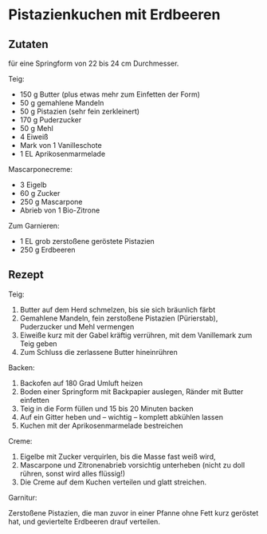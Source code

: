 # Pistazienkuchen mit Erdbeeren

## Zutaten 

für eine Springform von 22 bis 24 cm Durchmesser.

Teig: 

- 150 g Butter (plus etwas mehr zum Einfetten der Form)
- 50 g gemahlene Mandeln
- 50 g Pistazien (sehr fein zerkleinert)
- 170 g Puderzucker
- 50 g Mehl
- 4 Eiweiß
- Mark von 1 Vanilleschote
- 1 EL Aprikosenmarmelade

Mascarponecreme: 

- 3 Eigelb
- 60 g Zucker
- 250 g Mascarpone
- Abrieb von 1 Bio-Zitrone

Zum Garnieren: 

- 1 EL grob zerstoßene geröstete Pistazien
- 250 g Erdbeeren

## Rezept

Teig:

1. Butter auf dem Herd schmelzen, bis sie sich bräunlich färbt
2. Gemahlene Mandeln, fein zerstoßene Pistazien (Pürierstab), Puderzucker und Mehl vermengen
3. Eiweiße kurz mit der Gabel kräftig verrühren, mit dem Vanillemark zum Teig geben 
4. Zum Schluss die zerlassene Butter hineinrühren

Backen:

1. Backofen auf 180 Grad Umluft heizen
2. Boden einer Springform mit Backpapier auslegen, Ränder mit Butter einfetten
3. Teig in die Form füllen und 15 bis 20 Minuten backen
4. Auf ein Gitter heben und – wichtig – komplett abkühlen lassen
5. Kuchen mit der Aprikosenmarmelade bestreichen

Creme:

1. Eigelbe mit Zucker verquirlen, bis die Masse fast weiß wird, 
2. Mascarpone und Zitronenabrieb vorsichtig unterheben (nicht zu doll rühren, sonst wird alles flüssig!)
3. Die Creme auf dem Kuchen verteilen und glatt streichen.

Garnitur:

Zerstoßene Pistazien, die man zuvor in einer Pfanne ohne Fett kurz geröstet hat, und geviertelte Erdbeeren drauf verteilen.
